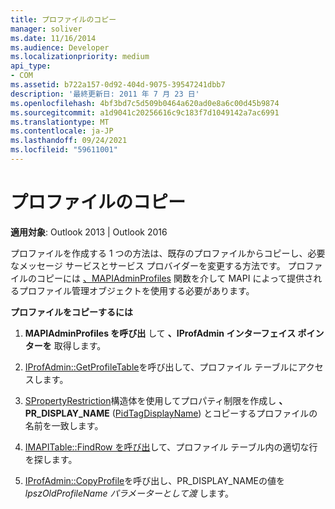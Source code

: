 ```yaml
---
title: プロファイルのコピー
manager: soliver
ms.date: 11/16/2014
ms.audience: Developer
ms.localizationpriority: medium
api_type:
- COM
ms.assetid: b722a157-0d92-404d-9075-39547241dbb7
description: '最終更新日: 2011 年 7 月 23 日'
ms.openlocfilehash: 4bf3bd7c5d509b0464a620ad0e8a6c00d45b9874
ms.sourcegitcommit: a1d9041c20256616c9c183f7d1049142a7ac6991
ms.translationtype: MT
ms.contentlocale: ja-JP
ms.lasthandoff: 09/24/2021
ms.locfileid: "59611001"
---
```

# <a name="copying-a-profile"></a>プロファイルのコピー

  
  
**適用対象**: Outlook 2013 | Outlook 2016 
  
プロファイルを作成する 1 つの方法は、既存のプロファイルからコピーし、必要なメッセージ サービスとサービス プロバイダーを変更する方法です。 プロファイルのコピーには [、MAPIAdminProfiles](mapiadminprofiles.md) 関数を介して MAPI によって提供されるプロファイル管理オブジェクトを使用する必要があります。 
  
 **プロファイルをコピーするには**
  
1. **MAPIAdminProfiles を呼び出** して **、IProfAdmin インターフェイス ポインターを** 取得します。 
    
2. [IProfAdmin::GetProfileTable](iprofadmin-getprofiletable.md)を呼び出して、プロファイル テーブルにアクセスします。 
    
3. [SPropertyRestriction](spropertyrestriction.md)構造体を使用してプロパティ制限を作成し **、PR_DISPLAY_NAME** ([PidTagDisplayName](pidtagdisplayname-canonical-property.md)) とコピーするプロファイルの名前を一致します。 
    
4. [IMAPITable::FindRow を呼び出](imapitable-findrow.md)して、プロファイル テーブル内の適切な行を探します。 
    
5. [IProfAdmin::CopyProfile](iprofadmin-copyprofile.md)を呼び出し、PR_DISPLAY_NAMEの値を _lpszOldProfileName パラメーターとして渡_ します。  
    

